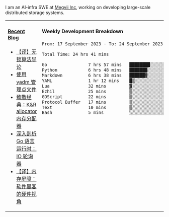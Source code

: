 I am an AI-infra SWE at [Megvii Inc](https://en.megvii.com/), working on developing large-scale distributed storage systems.

<table width="960px">
<tr>
<td valign="top" width="50%">

#### <a href="https://www.kongjun18.me" target="_blank">Recent Blog</a>

<!-- BLOG-POST-LIST:START -->
- [【译】无锁算法导论](https://kongjun18.github.io/posts/2023/07/14/)
- [使用 yadm 管理点文件](https://kongjun18.github.io/posts/2023/04/07/)
- [致敬经典：K&amp;R allocator 内存分配器](https://kongjun18.github.io/posts/2022/12/12/)
- [深入剖析 Go 语言运行时：IO 轮询器](https://kongjun18.github.io/posts/2022/11/21/)
- [【译】内存屏障：软件黑客的硬件视角](https://kongjun18.github.io/posts/2022/11/03/)
<!-- BLOG-POST-LIST:END -->

</td>
<td valign="top" width="50%">

#### Weekly Development Breakdown

<!--START_SECTION:waka-->

```txt
From: 17 September 2023 - To: 24 September 2023

Total Time: 24 hrs 41 mins

Go                7 hrs 57 mins   ████████░░░░░░░░░░░░░░░░░   32.24 %
Python            6 hrs 48 mins   ███████░░░░░░░░░░░░░░░░░░   27.55 %
Markdown          6 hrs 38 mins   ██████▓░░░░░░░░░░░░░░░░░░   26.93 %
YAML              1 hr 12 mins    █▒░░░░░░░░░░░░░░░░░░░░░░░   04.88 %
Lua               32 mins         ▓░░░░░░░░░░░░░░░░░░░░░░░░   02.19 %
Ezhil             25 mins         ▒░░░░░░░░░░░░░░░░░░░░░░░░   01.74 %
GDScript          22 mins         ▒░░░░░░░░░░░░░░░░░░░░░░░░   01.54 %
Protocol Buffer   17 mins         ▒░░░░░░░░░░░░░░░░░░░░░░░░   01.19 %
Text              10 mins         ▒░░░░░░░░░░░░░░░░░░░░░░░░   00.70 %
Bash              5 mins          ░░░░░░░░░░░░░░░░░░░░░░░░░   00.38 %
```

<!--END_SECTION:waka-->
</td>
</tr>

</table>
